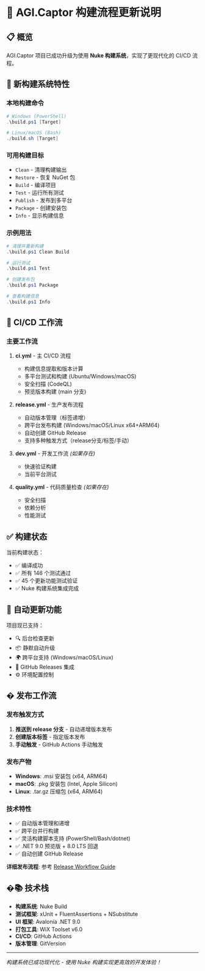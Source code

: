 # 🚀 AGI.Captor 构建流程更新说明

## 📋 概览

AGI.Captor 项目已成功升级为使用 **Nuke 构建系统**，实现了更现代化的 CI/CD 流程。

## 🔧 新构建系统特性

### 本地构建命令
```powershell
# Windows (PowerShell)
.\build.ps1 [Target]

# Linux/macOS (Bash)
./build.sh [Target]
```

### 可用构建目标
- `Clean` - 清理构建输出
- `Restore` - 恢复 NuGet 包
- `Build` - 编译项目
- `Test` - 运行所有测试
- `Publish` - 发布到多平台
- `Package` - 创建安装包
- `Info` - 显示构建信息

### 示例用法
```powershell
# 清理并重新构建
.\build.ps1 Clean Build

# 运行测试
.\build.ps1 Test

# 创建发布包
.\build.ps1 Package

# 查看构建信息
.\build.ps1 Info
```

## 🎯 CI/CD 工作流

### 主要工作流
1. **ci.yml** - 主 CI/CD 流程
   - 构建信息提取和版本计算
   - 多平台测试和构建 (Ubuntu/Windows/macOS)
   - 安全扫描 (CodeQL)
   - 预览版本构建 (main 分支)

2. **release.yml** - 生产发布流程
   - 自动版本管理（标签递增）
   - 跨平台发布构建 (Windows/macOS/Linux x64+ARM64)
   - 自动创建 GitHub Release
   - 支持多种触发方式（release分支/标签/手动）

3. **dev.yml** - 开发工作流 *(如果存在)*
   - 快速验证构建
   - 当前平台测试

4. **quality.yml** - 代码质量检查 *(如果存在)*
   - 安全扫描
   - 依赖分析
   - 性能测试

## ✅ 构建状态

当前构建状态：
- ✅ 编译成功
- ✅ 所有 146 个测试通过
- ✅ 45 个更新功能测试验证
- ✅ Nuke 构建系统集成完成

## 🔄 自动更新功能

项目现已支持：
- 🔍 后台检查更新
- 📦 静默自动升级
- 🌍 跨平台支持 (Windows/macOS/Linux)
- 🔐 GitHub Releases 集成
- ⚙️ 环境配置控制

## � 发布工作流

### 发布触发方式
1. **推送到 release 分支** - 自动递增版本发布
2. **创建版本标签** - 指定版本发布
3. **手动触发** - GitHub Actions 手动触发

### 发布产物
- **Windows**: .msi 安装包 (x64, ARM64)
- **macOS**: .pkg 安装包 (Intel, Apple Silicon)  
- **Linux**: .tar.gz 压缩包 (x64, ARM64)

### 技术特性
- ✅ 自动版本管理和递增
- ✅ 跨平台并行构建
- ✅ 灵活构建脚本支持 (PowerShell/Bash/dotnet)
- ✅ .NET 9.0 预览版 + 8.0 LTS 回退
- ✅ 自动创建 GitHub Release

**详细发布流程**: 参考 [Release Workflow Guide](./release-workflow.md)

## �📚 技术栈

- **构建系统**: Nuke Build
- **测试框架**: xUnit + FluentAssertions + NSubstitute
- **UI 框架**: Avalonia .NET 9.0
- **打包工具**: WiX Toolset v6.0
- **CI/CD**: GitHub Actions
- **版本管理**: GitVersion

---
*构建系统已成功现代化 - 使用 Nuke 构建实现更高效的开发体验！*
